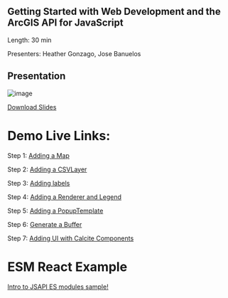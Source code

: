 ## Getting Started with Web Development and the ArcGIS API for JavaScript

Length: 30 min

Presenters: Heather Gonzago, Jose Banuelos

## Presentation
![image](https://user-images.githubusercontent.com/36280386/156934207-27cbce0a-2004-4e23-b041-bbe25f79d239.png)

[Download Slides](https://github.com/banuelosj/DevSummit-presentation/blob/main/2022/intro-jsapi/getting_started_with_web_dev.pptx?raw=true)

# Demo Live Links:

Step 1: [Adding a Map](https://banuelosj.github.io/DevSummit-presentation/2022/intro-jsapi/step1_map/)

Step 2: [Adding a CSVLayer](https://banuelosj.github.io/DevSummit-presentation/2022/intro-jsapi/step2_layer/)

Step 3: [Adding labels](https://banuelosj.github.io/DevSummit-presentation/2022/intro-jsapi/step3_labels/)

Step 4: [Adding a Renderer and Legend](https://banuelosj.github.io/DevSummit-presentation/2022/intro-jsapi/step4_renderer/)

Step 5: [Adding a PopupTemplate](https://banuelosj.github.io/DevSummit-presentation/2022/intro-jsapi/step5_popup/)

Step 6: [Generate a Buffer](https://banuelosj.github.io/DevSummit-presentation/2022/intro-jsapi/step6_buffer/)

Step 7: [Adding UI with Calcite Components](https://banuelosj.github.io/DevSummit-presentation/2022/intro-jsapi/step7_calcite/)

# ESM React Example
[Intro to JSAPI ES modules sample!](https://github.com/banuelosj/DevSummit-presentation/tree/main/2022/intro-jsapi/intro-jsapi-esm)
